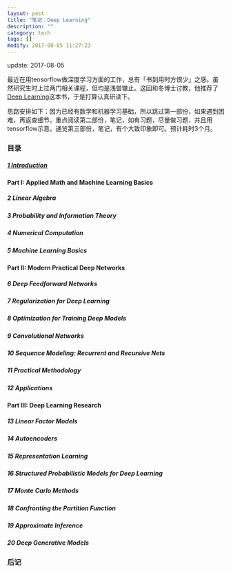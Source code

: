 ```yaml
---
layout: post
title: "笔记：Deep Learning"
description: ""
category: tech
tags: []
modify: 2017-08-05 11:27:23
---
```


update: 2017-08-05


最近在用tensorflow做深度学习方面的工作，总有「书到用时方恨少」之感。虽然研究生时上过两门相关课程，但均是浅尝辙止。这回和冬博士讨教，他推荐了[Deep Learning](http://www.deeplearningbook.org)这本书，于是打算认真研读下。

思路安排如下：因为已经有数学和机器学习基础，所以跳过第一部份，如果遇到困难，再返查细节。重点阅读第二部份，笔记，如有习题，尽量做习题，并且用tensorflow示意。通览第三部份，笔记，有个大致印象即可。预计耗时3个月。


### 目录

##### [1 Introduction](http://nbviewer.jupyter.org/github/facaiy/book_notes/blob/master/deep_learning/Introduction/note.ipynb)

#### Part I: Applied Math and Machine Learning Basics

##### 2 Linear Algebra

##### 3 Probability and Information Theory

##### 4 Numerical Computation

##### 5 Machine Learning Basics

#### Part II: Modern Practical Deep Networks

##### 6 Deep Feedforward Networks

##### 7 Regularization for Deep Learning

##### 8 Optimization for Training Deep Models

##### 9 Convolutional Networks

##### 10 Sequence Modeling: Recurrent and Recursive Nets

##### 11 Practical Methodology

##### 12 Applications

#### Part III: Deep Learning Research

##### 13 Linear Factor Models

##### 14 Autoencoders

##### 15 Representation Learning

##### 16 Structured Probabilistic Models for Deep Learning

##### 17 Monte Carlo Methods

##### 18 Confronting the Partition Function

##### 19 Approximate Inference

##### 20 Deep Generative Models


### 后记
